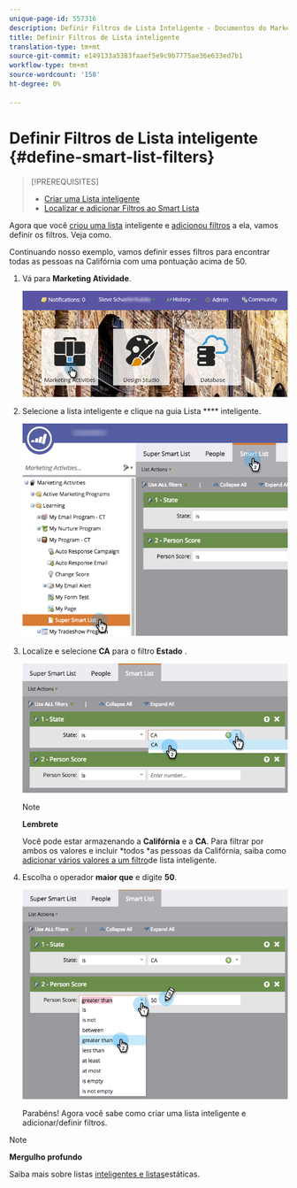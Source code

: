 ```yaml
---
unique-page-id: 557316
description: Definir Filtros de Lista Inteligente - Documentos do Marketing - Documentação do Produto
title: Definir Filtros de Lista inteligente
translation-type: tm+mt
source-git-commit: e149133a5383faaef5e9c9b7775ae36e633ed7b1
workflow-type: tm+mt
source-wordcount: '158'
ht-degree: 0%

---
```



# Definir Filtros de Lista inteligente {#define-smart-list-filters}

>[!PREREQUISITES]
>
>* [Criar uma Lista inteligente](create-a-smart-list.md)
>* [Localizar e adicionar Filtros ao Smart Lista](find-and-add-filters-to-a-smart-list.md)

>



Agora que você [criou uma lista](create-a-smart-list.md) inteligente e [adicionou filtros](find-and-add-filters-to-a-smart-list.md) a ela, vamos definir os filtros. Veja como.

Continuando nosso exemplo, vamos definir esses filtros para encontrar todas as pessoas na Califórnia com uma pontuação acima de 50.

1. Vá para **Marketing Atividade**.

   ![](assets/login-marketing-activities-1.png)

1. Selecione a lista inteligente e clique na guia Lista **** inteligente.

   ![](assets/smarlist-choosefilters.png)

1. Localize e selecione **CA** para o filtro **Estado** .

   ![](assets/smartlistdefinefilters.png)

   >[!NOTE]
   >
   >**Lembrete**
   >
   >
   >Você pode estar armazenando a **Califórnia** e a **CA**. Para filtrar por ambos os valores e incluir *todos *as pessoas da Califórnia, saiba como [adicionar vários valores a um filtro](../../../../product-docs/core-marketo-concepts/smart-lists-and-static-lists/using-smart-lists/add-multiple-values-to-a-smart-list-filter.md)de lista inteligente.

1. Escolha o operador **maior que** e digite **50**.

   ![](assets/smartlistfilter-personscore.png)

   Parabéns! Agora você sabe como criar uma lista inteligente e adicionar/definir filtros.

>[!NOTE]
>
>**Mergulho profundo**
>
>Saiba mais sobre listas [inteligentes e listas](http://docs.marketo.com/display/docs/smart+lists+and+static+lists)estáticas.

